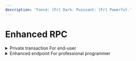 ```yaml
---
description: 'Foncé: [Fr] Dark. Puissant: [Fr] Powerful.'
---
```


# Enhanced RPC

<details>

<summary>Private transaction For end-user</summary>

Mainnet: `https://fonce-bsc.bnb48.club`

Testnet: `https://testnet-fonce-bsc.bnb48.club`

Txs sent to this RPC will remain inside BNB48 validator without being broadcast, thus will not be packed or only packed by BNB48.

#### Pros:&#x20;

1. Front-run-resisted because arb-bot can't see your tx in advance of block sealing.
2. Wallet transparency. No programming skill is needed, just fill this RPC URL in your wallet.

#### Cons:&#x20;

1. Mighty slow confirmation.
2. Higher gasPrice requirement, currently 15gwei.

</details>

<details>

<summary>Enhanced endpoint For professional programmer</summary>

`https://puissant-bsc.bnb48.club //mainnet`

`https://testnet-puissant-bsc.bnb48.club // testnet`

Group txs supported while not breaking gasPrice order priority

Powerful tool for programmers only, you can't use this URL as an ordinary wallet RPC.

Check [puissant-api.md](puissant-api.md "mention")for details.

</details>
